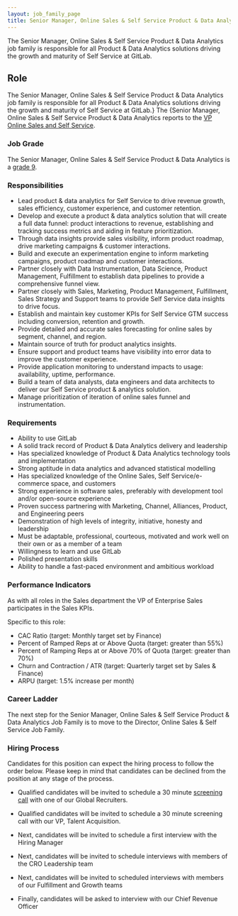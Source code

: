 ```yaml
---
layout: job_family_page
title: Senior Manager, Online Sales & Self Service Product & Data Analytics
---
```


The Senior Manager, Online Sales & Self Service Product & Data Analytics job family is responsible for all Product & Data Analytics solutions driving the growth and maturity of Self Service at GitLab.

## Role
The Senior Manager, Online Sales & Self Service Product & Data Analytics job family is responsible for all Product & Data Analytics solutions driving the growth and maturity of Self Service at GitLab.} The {Senior Manager, Online Sales & Self Service Product & Data Analytics reports to the [VP Online Sales and Self Service](https://about.gitlab.com/job-families/sales/vice-president-online-sales-and-self-service/).

### Job Grade
The Senior Manager, Online Sales & Self Service Product & Data Analytics is a [grade 9](/handbook/total-rewards/compensation/compensation-calculator/#gitlab-job-grades).

### Responsibilities
* Lead product & data analytics for Self Service to drive revenue growth, sales efficiency, customer experience, and customer retention.
* Develop and execute a product & data analytics solution that will create a full data funnel: product interactions to revenue, establishing and tracking success metrics and aiding in feature prioritization.
* Through data insights provide sales visibility, inform product roadmap, drive marketing campaigns & customer interactions.
* Build and execute an experimentation engine to inform marketing campaigns, product roadmap and customer interactions.
* Partner closely with Data Instrumentation, Data Science, Product Management, Fulfillment to establish data pipelines to provide a comprehensive funnel view.
* Partner closely with Sales, Marketing, Product Management, Fulfillment, Sales Strategy and Support teams to provide Self Service data insights to drive focus.
* Establish and maintain key customer KPIs for Self Service GTM success including conversion, retention and growth.
* Provide detailed and accurate sales forecasting for online sales by segment, channel, and region.
* Maintain source of truth for product analytics insights.
* Ensure support and product teams have visibility into error data to improve the customer experience.
* Provide application monitoring to understand impacts to usage: availability, uptime, performance.
* Build a team of data analysts, data engineers and data architects to deliver our Self Service product & analytics solution.
* Manage prioritization of iteration of online sales funnel and instrumentation.

### Requirements
* Ability to use GitLab
* A solid track record of Product & Data Analytics delivery and leadership
* Has specialized knowledge of Product & Data Analytics technology tools and implementation
* Strong aptitude in data analytics and advanced statistical modelling
* Has specialized knowledge of the Online Sales, Self Service/e-commerce space, and customers
* Strong experience in software sales, preferably with development tool and/or open-source experience 
* Proven success partnering with Marketing, Channel, Alliances, Product, and Engineering peers 
* Demonstration of high levels of integrity, initiative, honesty and leadership 
* Must be adaptable, professional, courteous, motivated and work well on their own or as a member of a team 
* Willingness to learn and use GitLab 
* Polished presentation skills 
* Ability to handle a fast-paced environment and ambitious workload

### Performance Indicators
As with all roles in the Sales department the VP of Enterprise Sales participates in the Sales KPIs.

Specific to this role:
* CAC Ratio (target: Monthly target set by Finance)
* Percent of Ramped Reps at or Above Quota (target: greater than 55%)
* Percent of Ramping Reps at or Above 70% of Quota (target: greater than 70%)
* Churn and Contraction / ATR (target: Quarterly target set by Sales & Finance)
* ARPU (target: 1.5% increase per month)

### Career Ladder
The next step for the Senior Manager, Online Sales & Self Service Product & Data Analytics Job Family is to move to the Director, Online Sales & Self Service Job Family. 

### Hiring Process
Candidates for this position can expect the hiring process to follow the order below. Please keep in mind that candidates can be declined from the position at any stage of the process.
* Qualified candidates will be invited to schedule a 30 minute [screening call](/handbook/hiring/interviewing/#screening-call) with one of our Global Recruiters.

* Qualified candidates will be invited to schedule a 30 minute screening call with our VP, Talent Acquisition.
* Next, candidates will be invited to schedule a first interview with the Hiring Manager
* Next, candidates will be invited to schedule interviews with members of the CRO Leadership team
* Next, candidates will be invited to scheduled interviews with members of our Fulfillment and Growth teams
* Finally, candidates will be asked to interview with our Chief Revenue Officer
